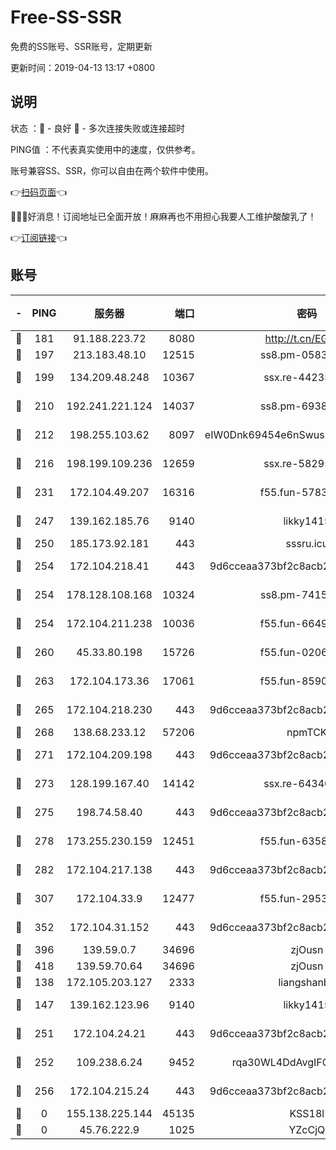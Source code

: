 # Free-SS-SSR

免费的SS账号、SSR账号，定期更新

更新时间：2019-04-13 13:17 +0800

## 说明

状态     ：🙂 - 良好 🙁 - 多次连接失败或连接超时

PING值   ：不代表真实使用中的速度，仅供参考。

账号兼容SS、SSR，你可以自由在两个软件中使用。

👉[扫码页面](https://liesauer.github.io/Free-SS-SSR/)👈

🎉🎉🎉好消息！订阅地址已全面开放！麻麻再也不用担心我要人工维护酸酸乳了！

👉[订阅链接](https://www.liesauer.net/yogurt/subscribe?ACCESS_TOKEN=DAYxR3mMaZAsaqUb)👈

## 账号

|-|PING|服务器|端口|密码|加密方式|区域|
|:----:|:----:|:-----:|-----:|:----:|:----:|:----:|
|🙂|181|91.188.223.72|8080|http://t.cn/EGJIyrl|rc4-md5|RU|
|🙂|197|213.183.48.10|12515|ss8.pm-05839266|rc4-md5|RU|
|🙂|199|134.209.48.248|10367|ssx.re-44235297|aes-256-cfb|US|
|🙂|210|192.241.221.124|14037|ss8.pm-69381959|aes-256-cfb|US|
|🙂|212|198.255.103.62|8097|eIW0Dnk69454e6nSwuspv9DmS201tQ0D|aes-256-cfb|US|
|🙂|216|198.199.109.236|12659|ssx.re-58295058|aes-256-cfb|US|
|🙂|231|172.104.49.207|16316|f55.fun-57839561|aes-256-cfb|SG|
|🙂|247|139.162.185.76|9140|likky1415|aes-256-cfb|DE|
|🙂|250|185.173.92.181|443|sssru.icu|rc4-md5|RU|
|🙂|254|172.104.218.41|443|9d6cceaa373bf2c8acb22e60b6a58be6|aes-256-cfb|US|
|🙂|254|178.128.108.168|10324|ss8.pm-74157467|aes-256-cfb|SG|
|🙂|254|172.104.211.238|10036|f55.fun-66495968|aes-256-cfb|US|
|🙂|260|45.33.80.198|15726|f55.fun-02063639|aes-256-cfb|US|
|🙂|263|172.104.173.36|17061|f55.fun-85909162|aes-256-cfb|SG|
|🙂|265|172.104.218.230|443|9d6cceaa373bf2c8acb22e60b6a58be6|aes-256-cfb|US|
|🙂|268|138.68.233.12|57206|npmTCK|rc4-md5|US|
|🙂|271|172.104.209.198|443|9d6cceaa373bf2c8acb22e60b6a58be6|aes-256-cfb|US|
|🙂|273|128.199.167.40|14142|ssx.re-64340136|aes-256-cfb|SG|
|🙂|275|198.74.58.40|443|9d6cceaa373bf2c8acb22e60b6a58be6|aes-256-cfb|US|
|🙂|278|173.255.230.159|12451|f55.fun-63588233|aes-256-cfb|US|
|🙂|282|172.104.217.138|443|9d6cceaa373bf2c8acb22e60b6a58be6|aes-256-cfb|US|
|🙂|307|172.104.33.9|12477|f55.fun-29530390|aes-256-cfb|SG|
|🙂|352|172.104.31.152|443|9d6cceaa373bf2c8acb22e60b6a58be6|aes-256-cfb|US|
|🙂|396|139.59.0.7|34696|zjOusn|chacha20|IN|
|🙂|418|139.59.70.64|34696|zjOusn|chacha20|IN|
|🙂|138|172.105.203.127|2333|liangshanbo|chacha20|JP|
|🙂|147|139.162.123.96|9140|likky1415|aes-256-cfb|JP|
|🙂|251|172.104.24.21|443|9d6cceaa373bf2c8acb22e60b6a58be6|aes-256-cfb|US|
|🙂|252|109.238.6.24|9452|rqa30WL4DdAvgIFG6Fs3znzTa|aes-256-cfb|FR|
|🙂|256|172.104.215.24|443|9d6cceaa373bf2c8acb22e60b6a58be6|aes-256-cfb|US|
|🙁|0|155.138.225.144|45135|KSS18l|rc4-md5|US|
|🙁|0|45.76.222.9|1025|YZcCjQ|rc4-md5|JP|
